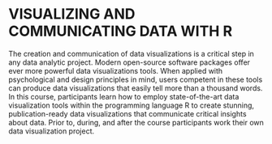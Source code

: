 # VISUALIZING AND COMMUNICATING DATA WITH R

The creation and communication of data visualizations is a critical step in any data analytic project. Modern open-source software packages offer ever more powerful data visualizations tools. When applied with psychological and design principles in mind, users competent in these tools can produce data visualizations that easily tell more than a thousand words. In this course, participants learn how to employ state-of-the-art data visualization tools within the programming language R to create stunning, publication-ready data visualizations that communicate critical insights about data. Prior to, during, and after the course participants work their own data visualization project.